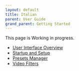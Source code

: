 ```yaml
---
layout: default
title: Italian
parent: User Guide
grand_parent: Getting Started
---
```


This page is Working in progress.

- [User Interface Overview](1-User_Interface_Overview_it.pdf)  
- [Startup and Setup](2-Startup_and_Setup_it.pdf)
- [Presets Manager](3-Presets_Manager_it.pdf)
- [Video Filters](4-Video_filters_it.pdf)
